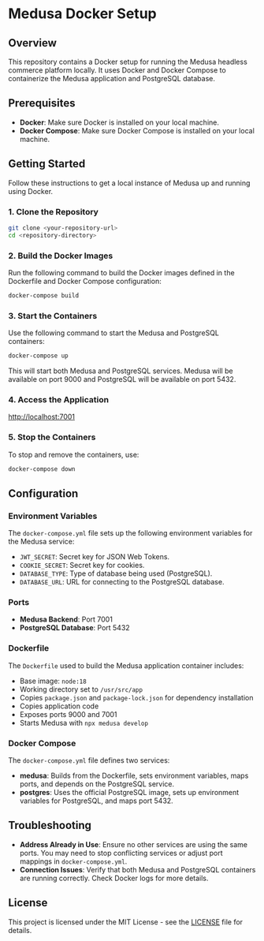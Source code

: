 # Medusa Docker Setup

## Overview

This repository contains a Docker setup for running the Medusa headless commerce platform locally. It uses Docker and Docker Compose to containerize the Medusa application and PostgreSQL database.

## Prerequisites

- **Docker**: Make sure Docker is installed on your local machine.
- **Docker Compose**: Make sure Docker Compose is installed on your local machine.

## Getting Started

Follow these instructions to get a local instance of Medusa up and running using Docker.

### 1. Clone the Repository

```sh
git clone <your-repository-url>
cd <repository-directory>
```

### 2. Build the Docker Images

Run the following command to build the Docker images defined in the Dockerfile and Docker Compose configuration:

```sh
docker-compose build
```

### 3. Start the Containers

Use the following command to start the Medusa and PostgreSQL containers:

```sh
docker-compose up
```

This will start both Medusa and PostgreSQL services. Medusa will be available on port 9000 and PostgreSQL will be available on port 5432.

### 4. Access the Application

 [http://localhost:7001](http://localhost:7001)

### 5. Stop the Containers

To stop and remove the containers, use:

```sh
docker-compose down
```

## Configuration

### Environment Variables

The `docker-compose.yml` file sets up the following environment variables for the Medusa service:

- `JWT_SECRET`: Secret key for JSON Web Tokens.
- `COOKIE_SECRET`: Secret key for cookies.
- `DATABASE_TYPE`: Type of database being used (PostgreSQL).
- `DATABASE_URL`: URL for connecting to the PostgreSQL database.

### Ports

- **Medusa Backend**: Port 7001
- **PostgreSQL Database**: Port 5432

### Dockerfile

The `Dockerfile` used to build the Medusa application container includes:

- Base image: `node:18`
- Working directory set to `/usr/src/app`
- Copies `package.json` and `package-lock.json` for dependency installation
- Copies application code
- Exposes ports 9000 and 7001
- Starts Medusa with `npx medusa develop`

### Docker Compose

The `docker-compose.yml` file defines two services:

- **medusa**: Builds from the Dockerfile, sets environment variables, maps ports, and depends on the PostgreSQL service.
- **postgres**: Uses the official PostgreSQL image, sets up environment variables for PostgreSQL, and maps port 5432.

## Troubleshooting

- **Address Already in Use**: Ensure no other services are using the same ports. You may need to stop conflicting services or adjust port mappings in `docker-compose.yml`.
- **Connection Issues**: Verify that both Medusa and PostgreSQL containers are running correctly. Check Docker logs for more details.

## License

This project is licensed under the MIT License - see the [LICENSE](LICENSE) file for details.


